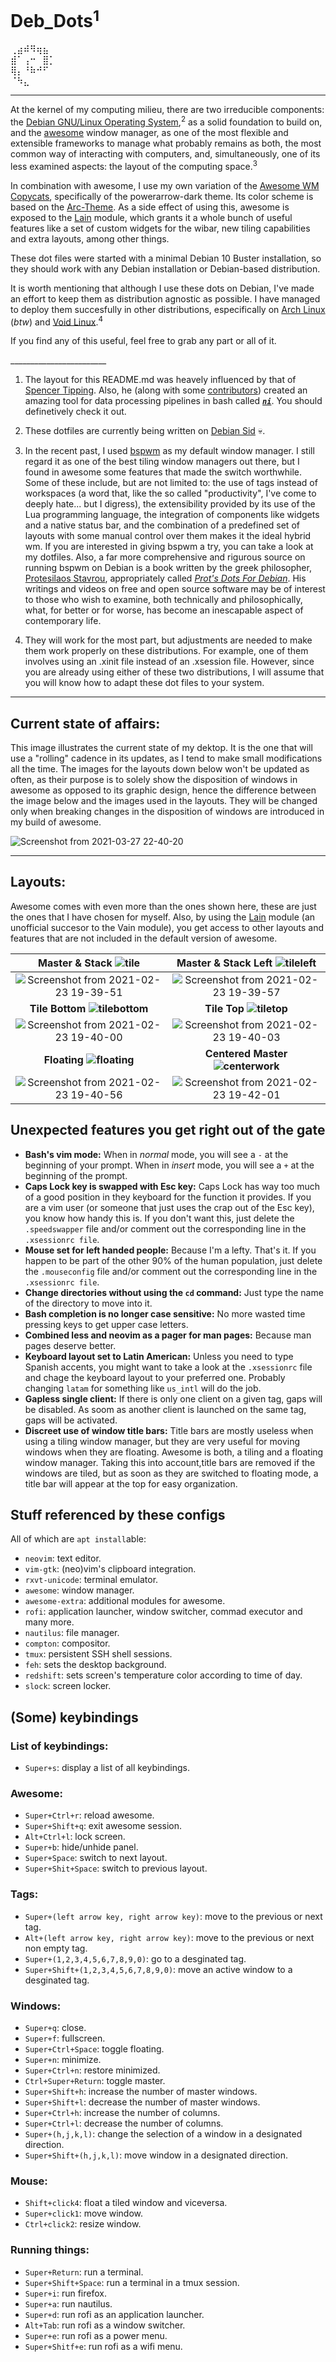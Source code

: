 # Deb_Dots<sup>1</sup> 
⢀⣴⠾⠻⢶⣦⠀  
⣾⠁⢠⠒⠀⣿⡁  
⢿⡄⠘⠷⠚⠋⠀  
⠈⠳⣄⠀⠀⠀
   
---     

At the kernel of my computing milieu, there are two irreducible components: the [Debian GNU/Linux Operating System](https://www.debian.org/),<sup>2</sup>  as a solid foundation to build on, and the [awesome](https://awesomewm.org/) window manager, as one of the most flexible and extensible frameworks to manage what probably remains as both, the most common way of interacting with computers, and, simultaneously, one of its less examined aspects: the layout of the computing space.<sup>3</sup> 

In combination with awesome, I use my own variation of the [Awesome WM Copycats](https://github.com/lcpz/awesome-copycats), specifically of the powerarrow-dark theme. Its color scheme is based on the [Arc-Theme](https://github.com/horst3180/Arc-theme). As a side effect of using this, awesome is exposed to the [Lain](https://github.com/lcpz/lain) module, which grants it a whole bunch of useful features like a set of custom widgets for the wibar, new tiling capabilities and extra layouts, among other things.
 
   These dot files were started with a minimal Debian 10 Buster installation, so they should work with any Debian installation or Debian-based distribution. 
     
   It is worth mentioning that although I use these dots on Debian, I've made an effort to keep them as distribution agnostic as possible. I have managed to deploy them succesfully in other distributions, especifically on [Arch Linux](https://archlinux.org/) (_btw_) and [Void Linux](https://voidlinux.org/).<sup>4</sup>

   If you find any of this useful, feel free to grab any part or all of it.
   
   \_\_\_\_\_\_\_\_\_\_\_\_\_\_\_\_\_\_\_\_\_\_\_\_
1.  The layout for this README.md was heavely influenced by that of [Spencer Tipping](https://github.com/spencertipping/dotfiles). Also, he (along with some [contributors](https://github.com/spencertipping/ni/graphs/contributors)) created an amazing tool for data processing pipelines in bash called [**_`ni`_**](https://github.com/spencertipping/ni). You should definetively check it out.

2. These dotfiles are currently being written on [Debian Sid](https://wiki.debian.org/DebianUnstable) :skull:. 

3. In the recent past, I used [bspwm](https://github.com/baskerville/bspwm) as my default window manager. I still regard it as one of the best tiling window managers out there, but I found in awesome some features that made the switch worthwhile. Some of these include, but are not limited to: the use of tags instead of workspaces (a word that, like the so called "productivity", I've come to deeply hate... but I digress), the extensibility provided by its use of the Lua programming language, the integration of components like widgets and a native status bar, and the combination of a predefined set of layouts with some manual control over them makes it the ideal hybrid wm. 
If you are interested in giving bspwm a try, you can take a look at my dotfiles. Also, a far more comprehensive and rigurous source on running bspwm on Debian is a book written by the greek philosopher, [Protesilaos Stavrou](https://protesilaos.com/), appropriately called _[Prot's Dots For Debian](https://protesilaos.com/pdfd/)_. His writings and videos on free and open source software may be of interest to those who wish to examine, both technically and philosophically, what, for better or for worse, has become an inescapable aspect of contemporary life. 

4.  They will work for the most part, but adjustments are needed to make them work properly on these distributions. For example, one of them involves using an .xinit file instead of an .xsession file. However, since you are already using either of these two distributions, I will assume that you will know how to adapt these dot files to your system.


 ---
 ## Current state of affairs:
 This image illustrates the current state of my dektop. It is the one that will use a "rolling" cadence in its updates, as I tend to make small modifications all the time. The images for the layouts down below won't be updated as often, as their purpose is to solely show the disposition of windows in awesome as opposed to its graphic design, hence the difference between the image below and the images used in the layouts. They will be changed only when breaking changes in the disposition of windows are introduced in my build of awesome.
 
![Screenshot from 2021-03-27 22-40-20](https://user-images.githubusercontent.com/64110504/112742646-7a2dae80-8f4d-11eb-9a74-ffd454084121.png)
 
 ---
 
 ## Layouts:
 Awesome comes with even more than the ones shown here, these are just the ones that I have chosen for myself. Also, by using the [Lain](https://github.com/lcpz/lain/tree/33c0e0c2360a04fcc6f51bccb0ad2a7a9e9c07b3) module (an unofficial succesor to the Vain module), you get access to other layouts and features that are not included in the default version of awesome. 
  
| **Master & Stack ![tile](https://user-images.githubusercontent.com/64110504/109235140-b1fcd700-7792-11eb-9a2e-c82bf8532070.png)** | **Master & Stack Left ![tileleft](https://user-images.githubusercontent.com/64110504/109235218-de185800-7792-11eb-9b7f-6f4612bfbadf.png)** |
| :-------: | :-------: |  
| ![Screenshot from 2021-02-23 19-39-51](https://user-images.githubusercontent.com/64110504/108935764-d9796580-7613-11eb-80bf-1c87f4a2914c.png) | ![Screenshot from 2021-02-23 19-39-57](https://user-images.githubusercontent.com/64110504/108936095-eeee8f80-7613-11eb-852b-c15e74690953.png) |
| **Tile Bottom ![tilebottom](https://user-images.githubusercontent.com/64110504/109235254-f2f4eb80-7792-11eb-97d7-c5769b43dcc0.png)** | **Tile Top ![tiletop](https://user-images.githubusercontent.com/64110504/109235289-056f2500-7793-11eb-8663-b1b77a8fccfa.png)** |
| ![Screenshot from 2021-02-23 19-40-00](https://user-images.githubusercontent.com/64110504/108936354-ff066f00-7613-11eb-88ed-fa7d585402f5.png) | ![Screenshot from 2021-02-23 19-40-03](https://user-images.githubusercontent.com/64110504/108936642-12b1d580-7614-11eb-911f-7d03eb49ed56.png) |
| **Floating ![floating](https://user-images.githubusercontent.com/64110504/109235326-17e95e80-7793-11eb-94bd-ca5a759e1832.png)** | **Centered Master ![centerwork](https://user-images.githubusercontent.com/64110504/109235414-3fd8c200-7793-11eb-8619-84bba28091c4.png)** |
| ![Screenshot from 2021-02-23 19-40-56](https://user-images.githubusercontent.com/64110504/108937011-2b21f000-7614-11eb-8c4b-19aa0fb35975.png) | ![Screenshot from 2021-02-23 19-42-01](https://user-images.githubusercontent.com/64110504/108937247-39700c00-7614-11eb-89f8-59d242d592bb.png) |

## Unexpected features you get right out of the gate
- **Bash's vim mode:** When in _normal_ mode, you will see a `-` at the beginning of your prompt. When in _insert_ mode, you will see a `+` at the beginning of the prompt. 
- **Caps Lock key is swapped with Esc key:** Caps Lock has way too much of a good position in they keyboard for the function it provides. If you are a vim user (or someone that just uses the crap out of the Esc key), you know how handy this is. If you don't want this, just delete the `.speedswapper` file and/or comment out the corresponding line in the `.xsessionrc file`.
- **Mouse set for left handed people:** Because I'm a lefty. That's it. If you happen to be part of the other 90% of the human population, just delete the  `.mouseconfig` file and/or comment out the corresponding line in the `.xsessionrc file`.  
- **Change directories without using the `cd` command:** Just type the name of the directory to move into it. 
- **Bash completion is no longer case sensitive:** No more wasted time pressing keys to get upper case letters.
- **Combined less and neovim as a pager for man pages:** Because man pages deserve better.
- **Keyboard layout set to Latin American:** Unless you need to type Spanish accents, you might want to take a look at the `.xsessionrc` file and chage the keyboard layout to your preferred one. Probably changing  `latam` for something like `us_intl` will do the job.
- **Gapless single client:** If there is only one client on a given tag, gaps will be disabled. As soom as another client is launched on the same tag, gaps will be activated.
- **Discreet use of window title bars:** Title bars are mostly useless when using a tiling window manager, but they are very useful for moving windows when they are floating. Awesome is both, a tiling and a floating window manager. Taking this into account,title bars are removed if the windows are tiled, but as soon as they are switched to floating mode, a title bar will appear at the top for easy organization.

## Stuff referenced by these configs
All of which are `apt install`able:

- `neovim`: text editor.
- `vim-gtk`: (neo)vim's clipboard integration.
- `rxvt-unicode`: terminal emulator.
- `awesome`: window manager.
- `awesome-extra`: additional modules for awesome.
- `rofi`: application launcher, window switcher, commad executor and many more.
- `nautilus`: file manager.
- `compton`: compositor.
- `tmux`: persistent SSH shell sessions.
- `feh`: sets the desktop background.
- `redshift`: sets screen's temperature color according to time of day.
- `slock`: screen locker.

## (Some) keybindings

### List of keybindings:
- `Super+s`: display a list of all keybindings.

### Awesome:
- `Super+Ctrl+r`: reload awesome.
- `Super+Shift+q`: exit awesome session.
- `Alt+Ctrl+l`: lock screen.
- `Super+b`: hide/unhide panel.
- `Super+Space`: switch to next layout.
- `Super+Shit+Space`: switch to previous layout.

### Tags:
- `Super+(left arrow key, right arrow key)`: move to the previous or next tag. 
- `Alt+(left arrow key, right arrow key)`: move to the previous or next non empty tag. 
- `Super+(1,2,3,4,5,6,7,8,9,0)`: go to a desginated tag.
- `Super+Shift+(1,2,3,4,5,6,7,8,9,0)`: move an active window to a desginated tag.

### Windows:
- `Super+q`: close.
- `Super+f`: fullscreen. 
- `Super+Ctrl+Space`: toggle floating. 
- `Super+n`: minimize.
- `Super+Ctrl+n`: restore minimized.
- `Ctrl+Super+Return`: toggle master.
- `Super+Shift+h`: increase the number of master windows.
- `Super+Shift+l`: decrease the number of master windows.
- `Super+Ctrl+h`: increase the number of columns.
- `Super+Ctrl+l`: decrease the number of columns.
- `Super+(h,j,k,l)`: change the selection of a window in a designated direction.
- `Super+Shift+(h,j,k,l)`: move window in a designated direction.

### Mouse:
- `Shift+click4`: float a tiled window and viceversa.
- `Super+click1`: move window.
- `Ctrl+click2`: resize window.

### Running things:
- `Super+Return`: run a terminal.
- `Super+Shift+Space`: run a terminal in a tmux session.
- `Super+i`: run firefox.
- `Super+a`: run nautilus.
- `Super+d`: run rofi as an application launcher.
- `Alt+Tab`: run rofi as a window switcher.
- `Super+e`: run rofi as a power menu. 
- `Super+Shitf+e`: run rofi as a wifi menu.
